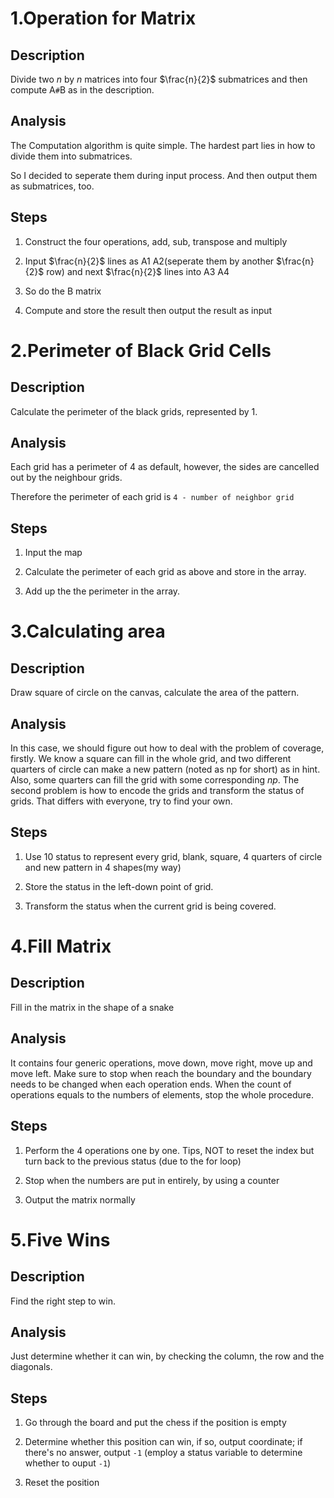 # 1.Operation for Matrix
## Description
Divide two $n$ by $n$ matrices into four $\frac{n}{2}$ submatrices and then compute A`#`B as in the description.
## Analysis
The Computation algorithm is quite simple. The hardest part lies in how to divide them into submatrices.

So I decided to seperate them during input process. And then output them as submatrices, too.
## Steps
1. Construct the four operations,  add, sub, transpose and multiply

2. Input $\frac{n}{2}$ lines as A1 A2(seperate them by another $\frac{n}{2}$ row) and next $\frac{n}{2}$ lines into A3 A4

3. So do the B matrix

4. Compute and store the result then output the result as input
# 2.Perimeter of Black Grid Cells
## Description
Calculate the perimeter of the black grids, represented by 1.
## Analysis
Each grid has a perimeter of 4 as default, however, the sides are cancelled out by the neighbour grids.

Therefore the perimeter of each grid is `4 - number of neighbor grid`
## Steps
1. Input the map

2. Calculate the perimeter of each grid as above and store in the array.

3. Add up the the perimeter in the array.
# 3.Calculating area
## Description
Draw square of circle on the canvas, calculate the area of the pattern.
## Analysis
In this case, we should figure out how to deal with the problem of coverage, firstly. We know a square can fill in the whole grid, and two different quarters of circle can make a new pattern (noted as np for short) as in hint. Also, some quarters can fill the grid with some corresponding *np*. The second problem is how to encode the grids and transform the status of grids. That differs with everyone, try to find your own.
## Steps
1. Use 10 status to represent every grid, blank, square, 4 quarters of circle and new pattern in 4 shapes(my way)

2. Store the status in the left-down point of grid.

3. Transform the status when the current grid is being covered. 
# 4.Fill Matrix
## Description
Fill in the matrix in the shape of a snake
## Analysis
It contains four generic operations, move down, move right, move up and move left.
Make sure to stop when reach the boundary and the boundary needs to be changed when each operation ends.
When the count of operations equals to the numbers of elements, stop the whole procedure.
## Steps
1. Perform the 4 operations one by one. 
Tips, NOT to reset the index but turn back to the previous status (due to the for loop)

2. Stop when the numbers are put in entirely, by using a counter

3. Output the matrix normally
# 5.Five Wins
## Description
Find the right step to win.
## Analysis
Just determine whether it can win, by checking the column, the row and the diagonals.
## Steps
1. Go through the board and put the chess if the position is empty

2. Determine whether this position can win, if so, output coordinate; if there's no answer, output `-1`
(employ a status variable to determine whether to ouput `-1`)

3. Reset the position